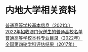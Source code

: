 # 内地大学相关资料

[普通高等学校基本信息（2021年）](http://univ.knotes.tech/#/)  
[2022年招收澳门保送生的普通高校名单](2022年招收澳门保送生的普通高校名单.md)  
[普通高等学校本科专业目录（2022年）](普通高等学校本科专业目录（2022年）.md)  
[全国第四轮学科评估结果（2017年）](http://cdr.knotes.tech/#/)  
